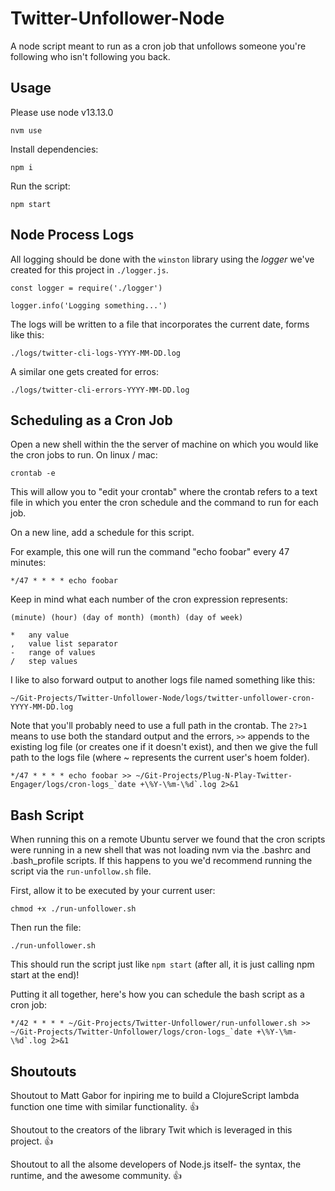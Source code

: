 # Twitter-Unfollower-Node
A node script meant to run as a cron job that unfollows someone you're following who isn't following you back.


## Usage

Please use node v13.13.0
```
nvm use
```

Install dependencies:
```
npm i
```

Run the script:
```
npm start
```

## Node Process Logs

All logging should be done with the `winston` library using the _logger_ we've created for this project in `./logger.js`.
```
const logger = require('./logger')

logger.info('Logging something...')
```

The logs will be written to a file that incorporates the current date, forms like this:
```
./logs/twitter-cli-logs-YYYY-MM-DD.log
```

A similar one gets created for erros:
```
./logs/twitter-cli-errors-YYYY-MM-DD.log
```


## Scheduling as a Cron Job

Open a new shell within the the server of machine on which you would like the cron jobs to run. On linux / mac:
```
crontab -e
```

This will allow you to "edit your crontab" where the crontab refers to a text file in which you enter the cron schedule and the command to run for each job.

On a new line, add a schedule for this script. 

For example, this one will run the command "echo foobar" every 47 minutes:
```
*/47 * * * * echo foobar
```

Keep in mind what each number of the cron expression represents:
```
(minute) (hour) (day of month) (month) (day of week)

*	any value
,	value list separator
-	range of values
/	step values
```

I like to also forward output to another logs file named something like this:
```
~/Git-Projects/Twitter-Unfollower-Node/logs/twitter-unfollower-cron-YYYY-MM-DD.log
```

Note that you'll probably need to use a full path in the crontab. The `2?>1` means to use both the standard output and the errors, `>>` appends to the existing log file (or creates one if it doesn't exist), and then we give the full path to the logs file (where ~ represents the current user's hoem folder).
```
*/47 * * * * echo foobar >> ~/Git-Projects/Plug-N-Play-Twitter-Engager/logs/cron-logs_`date +\%Y-\%m-\%d`.log 2>&1
```

## Bash Script
When running this on a remote Ubuntu server we found that the cron scripts were running in a new shell that was not loading nvm via the .bashrc and .bash_profile scripts. If this happens to you we'd recommend running the script via the `run-unfollow.sh` file.

First, allow it to be executed by your current user:
```
chmod +x ./run-unfollower.sh
```

Then run the file:
```
./run-unfollower.sh
```

This should run the script just like `npm start` (after all, it is just calling npm start at the end)!

Putting it all together, here's how you can schedule the bash script as a cron job:
```
*/42 * * * * ~/Git-Projects/Twitter-Unfollower/run-unfollower.sh >> ~/Git-Projects/Twitter-Unfollower/logs/cron-logs_`date +\%Y-\%m-\%d`.log 2>&1
```


## Shoutouts

Shoutout to Matt Gabor for inpiring me to build a ClojureScript lambda function one time with similar functionality. 👍

Shoutout to the creators of the library Twit which is leveraged in this project. 👍

Shoutout to all the alsome developers of Node.js itself- the syntax, the runtime, and the awesome community. 👍

